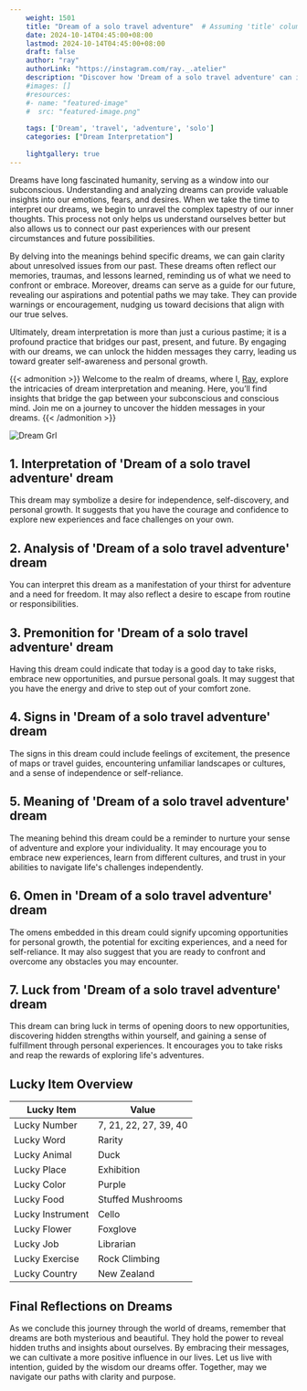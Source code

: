 ```yaml
---
    weight: 1501
    title: "Dream of a solo travel adventure"  # Assuming 'title' column exists
    date: 2024-10-14T04:45:00+08:00
    lastmod: 2024-10-14T04:45:00+08:00
    draft: false
    author: "ray"
    authorLink: "https://instagram.com/ray._.atelier"
    description: "Discover how 'Dream of a solo travel adventure' can interpret your future and uncover its significant meanings in your life."
    #images: []
    #resources:
    #- name: "featured-image"
    #  src: "featured-image.png"
    
    tags: ['Dream', 'travel', 'adventure', 'solo']
    categories: ["Dream Interpretation"]
    
    lightgallery: true
---
```

    
Dreams have long fascinated humanity, serving as a window into our subconscious. Understanding and analyzing dreams can provide valuable insights into our emotions, fears, and desires. When we take the time to interpret our dreams, we begin to unravel the complex tapestry of our inner thoughts. This process not only helps us understand ourselves better but also allows us to connect our past experiences with our present circumstances and future possibilities.

By delving into the meanings behind specific dreams, we can gain clarity about unresolved issues from our past. These dreams often reflect our memories, traumas, and lessons learned, reminding us of what we need to confront or embrace. Moreover, dreams can serve as a guide for our future, revealing our aspirations and potential paths we may take. They can provide warnings or encouragement, nudging us toward decisions that align with our true selves.

Ultimately, dream interpretation is more than just a curious pastime; it is a profound practice that bridges our past, present, and future. By engaging with our dreams, we can unlock the hidden messages they carry, leading us toward greater self-awareness and personal growth.

{{< admonition >}}
Welcome to the realm of dreams, where I, [Ray](https://instagram.com/ray._.atelier), explore the intricacies of dream interpretation and meaning. Here, you’ll find insights that bridge the gap between your subconscious and conscious mind. Join me on a journey to uncover the hidden messages in your dreams.
{{< /admonition >}}

![Dream Grl](https://cdn.pixabay.com/photo/2017/11/02/03/35/gothic-2910057_1280.jpg "Dream Grl")

## 1. Interpretation of 'Dream of a solo travel adventure' dream
 This dream may symbolize a desire for independence, self-discovery, and personal growth. It suggests that you have the courage and confidence to explore new experiences and face challenges on your own.

## 2. Analysis of 'Dream of a solo travel adventure' dream
 You can interpret this dream as a manifestation of your thirst for adventure and a need for freedom. It may also reflect a desire to escape from routine or responsibilities.

## 3. Premonition for 'Dream of a solo travel adventure' dream
 Having this dream could indicate that today is a good day to take risks, embrace new opportunities, and pursue personal goals. It may suggest that you have the energy and drive to step out of your comfort zone.

## 4. Signs in 'Dream of a solo travel adventure' dream
 The signs in this dream could include feelings of excitement, the presence of maps or travel guides, encountering unfamiliar landscapes or cultures, and a sense of independence or self-reliance.

## 5. Meaning of 'Dream of a solo travel adventure' dream
 The meaning behind this dream could be a reminder to nurture your sense of adventure and explore your individuality. It may encourage you to embrace new experiences, learn from different cultures, and trust in your abilities to navigate life's challenges independently.

## 6. Omen in 'Dream of a solo travel adventure' dream
 The omens embedded in this dream could signify upcoming opportunities for personal growth, the potential for exciting experiences, and a need for self-reliance. It may also suggest that you are ready to confront and overcome any obstacles you may encounter.

## 7. Luck from 'Dream of a solo travel adventure' dream
 This dream can bring luck in terms of opening doors to new opportunities, discovering hidden strengths within yourself, and gaining a sense of fulfillment through personal experiences. It encourages you to take risks and reap the rewards of exploring life's adventures.

## Lucky Item Overview
| Lucky Item          | Value              |
|---------------|--------------------|
| Lucky Number        | 7, 21, 22, 27, 39, 40  |
| Lucky Word          | Rarity |
| Lucky Animal        | Duck |
| Lucky Place         | Exhibition     |
| Lucky Color         | Purple     |
| Lucky Food          | Stuffed Mushrooms      |
| Lucky Instrument    | Cello |
| Lucky Flower        | Foxglove    |
| Lucky Job           | Librarian       |
| Lucky Exercise      | Rock Climbing  |
| Lucky Country       | New Zealand    |


##  Final Reflections on Dreams

As we conclude this journey through the world of dreams, remember that dreams are both mysterious and beautiful. They hold the power to reveal hidden truths and insights about ourselves. By embracing their messages, we can cultivate a more positive influence in our lives. Let us live with intention, guided by the wisdom our dreams offer. Together, may we navigate our paths with clarity and purpose.
